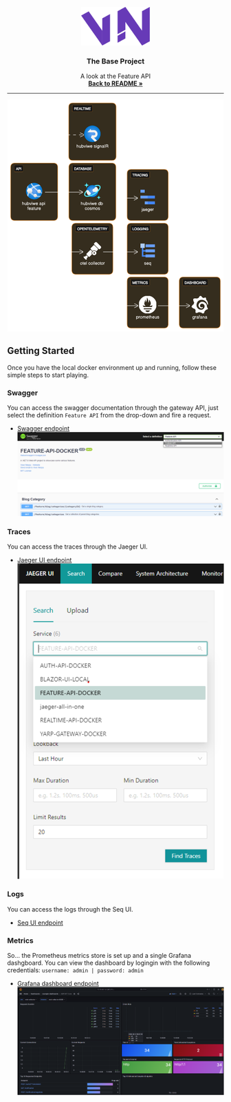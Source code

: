 <!-- PROJECT LOGO -->
<br />
<div align="center">
  <a href="https://github.com/gitViwe/the-base">
    <img src="../images/Logo.svg" alt="Logo" width="160" height="90">
  </a>

<h3 align="center">The Base Project</h3>

  <p align="center">
    A look at the Feature API
    <br />
    <a href="../README.md"><strong>Back to README »</strong></a>
  </p>
</div>

---
<!-- ABOUT THE API -->

![Product Name Screen Shot][feature-api-diagram-screenshot]

<!-- GETTING STARTED -->
## Getting Started

Once you have the local docker environment up and running, follow these simple steps to start playing.

### Swagger

You can access the swagger documentation through the gateway API, just select the definition `Feature API` from the drop-down and fire a request.
* [Swagger endpoint](http://localhost:5128/swagger/index.html?urls.primaryName=Feature%20API)
![Swagger Screen Shot][feature-api-swagger-screenshot]

### Traces

You can access the traces through the Jaeger UI.
* [Jaeger UI endpoint](http://localhost:16686/)
![Jaeger Screen Shot][feature-api-jaeger-screenshot]

### Logs

You can access the logs through the Seq UI.
* [Seq UI endpoint](http://localhost:81/)

### Metrics

So... the Prometheus metrics store is set up and a single Grafana dashgboard. You can view the dashboard by logingin with the following credentials: `username: admin | password: admin`
* [Grafana dashboard endpoint](http://localhost:3000/d/KdDACDp4z/asp-net-core)
![Graphana][grafana-screenshot]


<!-- MARKDOWN LINKS & IMAGES -->
<!-- https://www.markdownguide.org/basic-syntax/#reference-style-links -->

[feature-api-diagram-screenshot]: ../images/feature/feature-api-diagram.svg
[feature-api-swagger-screenshot]: ../images/feature/feature-api-swagger.png
[feature-api-jaeger-screenshot]: ../images/feature/feature-api-jaeger.png
[grafana-screenshot]: ../images/grafana.png
